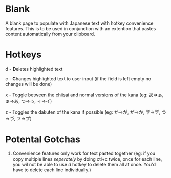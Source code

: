 # Blank
A blank page to populate with Japanese text with hotkey convenience features. This is to be used in conjunction with an extention that pastes content automatically from your clipboard.

# Hotkeys
d - **D**eletes highlighted text

c - **C**hanges highlighted text to user input (if the field is left empty no changes will be done)

x - Toggle between the chiisai and normal versions of the kana (eg: あ=>ぁ, ぁ=>あ, つ=>っ, ィ=>イ)

z - Toggles the dakuten of the kana if possible (eg: か=>が, が=>か, す=>ず, つ=>づ, フ=>プ)

# Potental Gotchas
1) Convenience features only work for text pasted together (eg: if you copy multiple lines *seperately* by doing ctl+c twice, once for each line, you wil not be able to use *d* hotkey to delete them all at once. You'd have to delete each line individually.)
